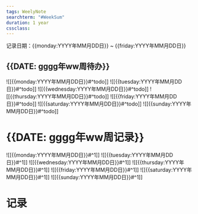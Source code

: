 ```yaml
---
tags: WeelyNote
searchterm: "#WeekSum"
duration: 1 year
cssclass: 
---
```


记录日期：{{monday:YYYY年MM月DD日}} ~ {{friday:YYYY年MM月DD日}}

## {{DATE: gggg年ww周待办}}
![[{{monday:YYYY年MM月DD日}}#^todo]] 
![[{{tuesday:YYYY年MM月DD日}}#^todo]] 
![[{{wednesday:YYYY年MM月DD日}}#^todo]] 
![[{{thursday:YYYY年MM月DD日}}#^todo]] 
![[{{friday:YYYY年MM月DD日}}#^todo]] 
![[{{saturday:YYYY年MM月DD日}}#^todo]] 
![[{{sunday:YYYY年MM月DD日}}#^todo]] 


# {{DATE: gggg年ww周记录}}
![[{{monday:YYYY年MM月DD日}}#^1]] 
![[{{tuesday:YYYY年MM月DD日}}#^1]] 
![[{{wednesday:YYYY年MM月DD日}}#^1]] 
![[{{thursday:YYYY年MM月DD日}}#^1]] 
![[{{friday:YYYY年MM月DD日}}#^1]] 
![[{{saturday:YYYY年MM月DD日}}#^1]] 
![[{{sunday:YYYY年MM月DD日}}#^1]] 

# 记录
